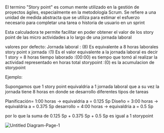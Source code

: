 El termino "Story point" es comun mente utilizado en la gestión de proyectos ágiles, especialmente en la metodología Scrum. 
Se refiere a una unidad de medida abstracta que se utiliza para estimar el esfuerzo necesario para completar una tarea o historia de usuario en un sprint

Esta calculadora te permite facilitar en poder  obtener el valor de los  story point de las  micro actividades a lo largo de una jornada laboral

valores por defecto:
Jornada laboral : (8) Es equivalente a 8 horas laborales 
story point x jornada :(1) Es el valor equivalente a la jornada laboral es decir 1 story = 8 horas 
tiempo laborado :(00:00) es tiempo que tomó al realizar la actividad representado en horas
total storypoint :(0) es la acumulacion de storypoint

Ejemplo:

Supongamos que  1 story point equivaldria a 1 jornada laboral que a su vez la jornada tiene 8 horas en donde
se desarrollo diferentes tipos de tareas

Planificación= 1:00 horas  -> equivaldria a = 0.125 Sp
Diseño = 3:00 horas ->  equivaldria a = 0.375 Sp
desarrollo = 4:00 horas -> equivaldria a = 0.5 Sp

por lo que  la suma de 0.125 Sp + 0.375 Sp + 0.5 Sp es igual a 1 storypoint 

![Untitled Diagram-Page-1](https://user-images.githubusercontent.com/105688894/231624549-7c0fdb8e-a98c-4b86-b6cf-1ae384c6ceb0.png)
